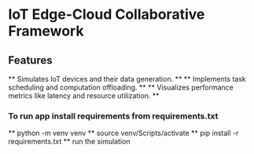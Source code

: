 # IoT Edge-Cloud Collaborative Framework

## Features

** Simulates IoT devices and their data generation. **
** Implements task scheduling and computation offloading. **
** Visualizes performance metrics like latency and resource utilization. **

### To run app install requirements from requirements.txt

** python -m venv venv
** source venv/Scripts/activate
** pip install -r requirements.txt
** run the simulation